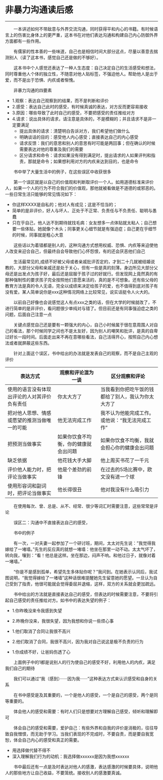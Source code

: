 # 非暴力沟通读后感
***
&ensp;&ensp;&ensp;&ensp;一本讲述如何不带敌意与外界交流沟通，同时获得平和内心的书籍。有时候语言上的伤害比身体上的更严重，这本书在对他们表达沟通和构建自己内心防御外界方面都有一些作用。

&ensp;&ensp;&ensp;&ensp;有儒家的性本善的一些味道，自己也是相信时间大部分这点，尽量以善意去揣测别人（读了这本书，感觉自己还是做的不够好）。

&ensp;&ensp;&ensp;&ensp;这本书中个人感觉还表达了一种人生态度：自己决定自己的生活感受和想法，同时尊重他人个体的独立性，不随意对他人贴标签，不强迫他人。帮助他人是出于爱，而不是出于恐惧、内疚或者惭愧。

&ensp;&ensp;&ensp;&ensp;非暴力沟通的四要素
- 1.观察：表达自己观察到的结果，而不是判断和评价
- 2.感受：表达自己此时的感受，有时候真诚的表达，对方反而更容易接收
- 3.原因：哪些导致了此时自己的感受，不要把感受的责任推给对方
- 4.请求：说出具体的请求，请注意是具体的，不是模糊的；并且请求不是非一定要满足
    - 提出具体的请求：清楚明白告诉对方，我们希望他们做什么
    - 明确谈话的目的：感受他人内心感受；直接表达自己的内心感受
    - 请求反馈：我们的意思和别人的意思有时可能是两回事；但在确认的时候需要表达对他的尊重及我们的需要
    - 区分请求和命令：请求如果没有得到满足时，提出请求的人如果评判和指责，那就是命令；如果想利用对方的内疚来达到目的，也是命令

&ensp;&ensp;&ensp;&ensp;书中举了大量生活中的例子，在这些误区中收获很多

&ensp;&ensp;&ensp;&ensp;第一个误区就是以自己的价值观和判断取评价一个人。如用道德标准来评价人，如果一个人的行为不符合我们的价值观，那他就被看做是不道德的或邪恶的。一些日常生活只能够的常见情况如下：

- 你这样XXXX是自私的；他对人有成见；这是不恰当的；
- 简单的是非评价，好人与坏人、正处于不正常、负责任与不负责任、聪明与愚蠢
- 只在乎自己，他人达不到期待就找毛病：女友想多一点体贴就太粘人；自己想要一些体贴，她就像个木头；同事更关心细节就是有强迫症；自己更在乎细节的时候，同事就是粗心大意

&ensp;&ensp;&ensp;&ensp;这些话以为着错都是别人的，这种沟通方式想用权威、恐惧、内疚等来迫使他人改变来迎合自己，但最终自会导致他们心怀怨恨，有的还会厌恶他们自己

&ensp;&ensp;&ensp;&ensp;生活最常见的,成绩不好被父母或者亲戚批评否定的，才到二十几就被结婚说教的，大部分父母和亲戚还是处于关心，但有一些是真的刻薄。身边所见大部分父母还是出发点为孩子好，最后还是屈服于孩子过的好就行。但发现网上竟然真的有那种强制性的要求孩子完全按照他们意愿来活的，真的是不可想象。还有些父母的教育方法是真的令人无语，完全以成绩来决定给孩子的爱，也不值得到底对孩子有没有爱。某人简单说你是xxx这种情况网络上比较常见，说实话挺令人火大的。

&ensp;&ensp;&ensp;&ensp;以前自己好像也会说感觉这人有点xxx之类的话，但在大学的时候就改了，不进行简单的是非评价，看问题很少单纯对与错了。但目前还是有同事强迫症之类的问题，后面自己注意一点

&ensp;&ensp;&ensp;&ensp;关键点感觉自己还是要有一颗强大的内心，自己小时候属于很在意周围人对自己的看法，那个时候同学之间也不是太友好，因为别人的嘲笑和批评，是真的自卑过好长一段时间。后面走出来不再在意哪些看法，自己活得开心，按照自己内心想法或者就屏蔽这些东西。

&ensp;&ensp;&ensp;&ensp;针对上面这个误区，书中给出的办法就是发表自己的观察，而不是自己主观的评价


表达方式 | 观察和评论混为一谈 | 区分观察和评论
---------|----------|---------
 使用的语言没有体现出评论的人对其评价负有责任 | 你太大方了 | 当我看到你把吃午饭的钱都给了别人，我认为你太大方了
 把对他人思想、情感或愿望的推测当做唯一的可能 | 他无法完成工作 | 我不认为他能完成工作。或他说：“我无法完成工作”
 把预测当做事实 | 如果你饮食不均衡，你的健康就会出问题 | 如果你饮食不均衡，我就会担心你的健康会出问题
 缺乏依据 | 他花钱大手大脚 | 他上周买书花了一千元
 评价他人能力时，把评论当做事实 | 他是个差劲的前锋 | 在过去的5场比赛中，欧文没有进一个球
 使用形容词和副词时，把评论当做事实 | 他长得很丑 | 他对我没有什么吸引力

&ensp;&ensp;&ensp;&ensp;在使用每次、曾、总是、从不、经常、很少等词汇时需要注意，这些常常是评论

&ensp;&ensp;&ensp;&ensp;误区二：沟通中不直接表达自己的感受，

&ensp;&ensp;&ensp;&ensp;书中的例子

&ensp;&ensp;&ensp;&ensp;有一次，一对夫妻一起参加了一个研讨班，期间，太太对先生说：”我觉得我嫁给了一堵墙。”先生的反应真的就想一堵墙：他坐在那里一动不动。太太气坏了，转向我，嚷到：“看！他总是这样。坐在那边，闷声不响。和他过日子，就像对着一堵墙。”

&ensp;&ensp;&ensp;&ensp;“你是不是感到孤单，希望先生多体贴你呢？”我问到。在她表示认同后，我试图说明，“我觉得嫁给了一堵墙”这种话很难提醒她先生留意她的愿望。一旦认为自己受到了指责，他很可能就会觉得委屈并退缩，这样，双方的关系就会更加疏远。

&ensp;&ensp;&ensp;&ensp;书中给出的方法就是直接表达自己的感受，但表达的时候需要注意，不要将引起自己感受的责任推给对方。如书中的表达失望的例子：

- 1.你昨晚没来令我感到失望
- 2.昨晚你没来，我很失望，因为我想和你说一些烦心事

- 1.他们取消了合同让我很不高兴
- 2.他们取消了合同，我很不高兴，因为我对自己说这是极不负责的行为

- 1.你成绩不好，让爸妈伤透了心

&ensp;&ensp;&ensp;&ensp;上面例子中的1都是说别人的行为使自己的感受不好，利用他人的内疚，满足我们自己的期待

&ensp;&ensp;&ensp;&ensp;我们可以通过“我（感到）······因为我······”这种表达方式来认识感受和自身的关系

&ensp;&ensp;&ensp;&ensp;在书中感受是及其重要的，一个是他人的感受，一个是自己的感受，两个是同等重要的。

&ensp;&ensp;&ensp;&ensp;体会他人的感受和需要：有时人们只是想要对方理解自己感受，倾听和理解即可

&ensp;&ensp;&ensp;&ensp;体会自己的感受和需要，爱护自己：有些外界和自我的评价是消极的，往往导致自我憎恨，而无助于学习。当我们表现的不完成时，不要自责，而是要自我宽恕，体会自己内心的感受和真正的需要。

- 用选择做代替不得不
- 深入理解我们行为的动机：我选择做xxxxxx是因为我想xxxxxx

&ensp;&ensp;&ensp;&ensp;书中最后还有一点是及时表达对他人的感激，表达感激的时候要具体，说明他人的那些地方让自己收益，不要笼统。接收别人的感激要真诚。

